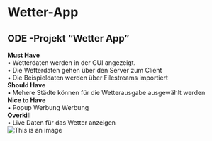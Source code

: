 # Wetter-App<br>

## ODE -Projekt “Wetter App”<br>

**Must Have**<br>
  • Wetterdaten werden in der GUI angezeigt.<br>
  • Die Wetterdaten gehen über den Server zum Client<br>
  • Die Beispieldaten werden über Filestreams importiert<br>
**Should Have**<br>
  • Mehere Städte können für die Wetterausgabe ausgewählt werden<br>
**Nice to Have**<br>
  • Popup Werbung Werbung<br>
**Overkill**<br>
  • Live Daten für das Wetter anzeigen<br>
  ![This is an image](https://www.vectorstock.com/royalty-free-vector/autumn-weather-glyph-icons-set-vector-28427615)
